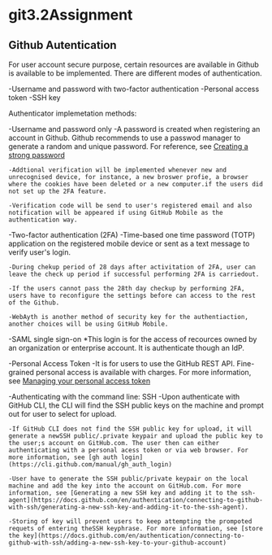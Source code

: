 # git3.2Assignment
## Github Autentication

For user account secure purpose, certain resources are available in Github is available to be implemented. There are different modes of authentication.

-Username and password with two-factor authentication
-Personal access token
-SSH key

Authenticator implemetation methods:

-Username and password only
    -A password is created when registering an account in Github. Github recommends to use a passwod manager to generate a random and unique password. For reference, see [Creating a strong password](https://docs.github.com/en/authentication/keeping-your-account-and-data-secure/creating-a-strong-password)

    -Addtional verification will be implemented whenever new and unrecognised device, for instance, a new broswer profie, a browser where the cookies have been deleted or a new computer.if the users did not set up the 2FA feature.

    -Verification code will be send to user's registered email and also notification will be appeared if using GitHub Mobile as the authentication way. 

-Two-factor authentication (2FA)
    -Time-based one time password (TOTP) application on the registered mobile device or sent as a text message to verify user's login. 

    -During chekup period of 28 days after activitation of 2FA, user can leave the check up period if successful performing 2FA is carriedout.

    -If the users cannot pass the 28th day checkup by performing 2FA, users have to reconfigure the settings before can access to the rest of the Github. 

    -WebAyth is another method of security key for the authentiaction, another choices will be using GitHub Mobile. 

-SAML single sign-on
    *This login is for the access of recources owned by an organization or enterprise account. It is authenticate though an IdP. 

-Personal Access Token
    -It is for users to use the GitHub REST API. Fine-grained personal access is available with charges. For more information, see [Managing your personal access token](https://docs.github.com/en/authentication/keeping-your-account-and-data-secure/managing-your-personal-access-tokens)

-Authenticating with the command line: SSH
    -Upon authenticate with GitHub CLI, the CLI will find the SSH public keys on the machine and prompt out for user to select for upload. 

    -If GitHub CLI does not find the SSH public key for upload, it will generate a newSSH public/.private keypair and upload the public key to the user;s account on GitHub.com. The user then can either authenticating with a personal acess token or via web browser. For more information, see [gh auth login](https://cli.github.com/manual/gh_auth_login)

    -User have to generate the SSH public/private keypair on the local machine and add the key into the account on GitHub.com. For more information, see [Generating a new SSH key and adding it to the ssh-agent](https://docs.github.com/en/authentication/connecting-to-github-with-ssh/generating-a-new-ssh-key-and-adding-it-to-the-ssh-agent). 

    -Storing of key will prevent users to keep attempting the prompoted requets of entering theSSH keyphrase. For more information, see [store the key](https://docs.github.com/en/authentication/connecting-to-github-with-ssh/adding-a-new-ssh-key-to-your-github-account)




